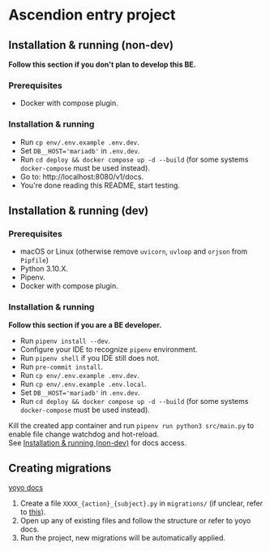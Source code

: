 # Ascendion entry project

## Installation & running (non-dev)

**Follow this section if you don't plan to develop this BE.**

### Prerequisites
- Docker with compose plugin.

### Installation & running

- Run `cp env/.env.example .env.dev`.
- Set `DB__HOST='mariadb'` in `.env.dev`.
- Run `cd deploy && docker compose up -d --build` (for some systems `docker-compose` must be used instead).
- Go to: http://localhost:8080/v1/docs.
- You're done reading this README, start testing.

## Installation & running (dev)

### Prerequisites
- macOS or Linux (otherwise remove `uvicorn`, `uvloop` and `orjson` from `Pipfile`)
- Python 3.10.X.
- Pipenv.
- Docker with compose plugin.

### Installation & running

**Follow this section if you are a BE developer.**

- Run `pipenv install --dev`.
- Configure your IDE to recognize `pipenv` environment.
- Run `pipenv shell` if you IDE still does not.
- Run `pre-commit install`.
- Run `cp env/.env.example .env.dev`.
- Run `cp env/.env.example .env.local`.
- Set `DB__HOST='mariadb'` in `.env.dev`.
- Run `cd deploy && docker compose up -d --build` (for some systems `docker-compose` must be used instead).

Kill the created app container and run `pipenv run python3 src/main.py` 
to enable file change watchdog and hot-reload. \
See [Installation & running (non-dev)](#installation--running-non-dev) for docs access.

## Creating migrations
[yoyo docs](https://ollycope.com/software/yoyo/latest/)

1. Create a file `XXXX_{action}_{subject}.py` in `migrations/` 
  (if unclear, refer to [this](https://ollycope.com/software/yoyo/latest/#migration-files)).
2. Open up any of existing files and follow the structure or refer to yoyo docs.
3. Run the project, new migrations will be automatically applied.
